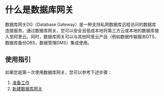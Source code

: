 # 什么是数据库网关

数据库网关DG（Database Gateway）是一种支持私网数据库远程访问的数据库连接服务。通过数据库网关，您可以安全且低成本地将第三方云或本地的数据库接入至阿里云。同时，数据库网关可以与其他阿里云产品（例如数据传输服务DTS，数据库备份DBS，数据管理DMS）集成使用。

## 使用指引

如果您是第一次使用数据库网关，您可以参考下述步骤：

1.  [准备工作](/intl.zh-CN/用户指南/准备工作.md)
2.  [新建数据库网关](/intl.zh-CN/用户指南/新建数据库网关.md)

